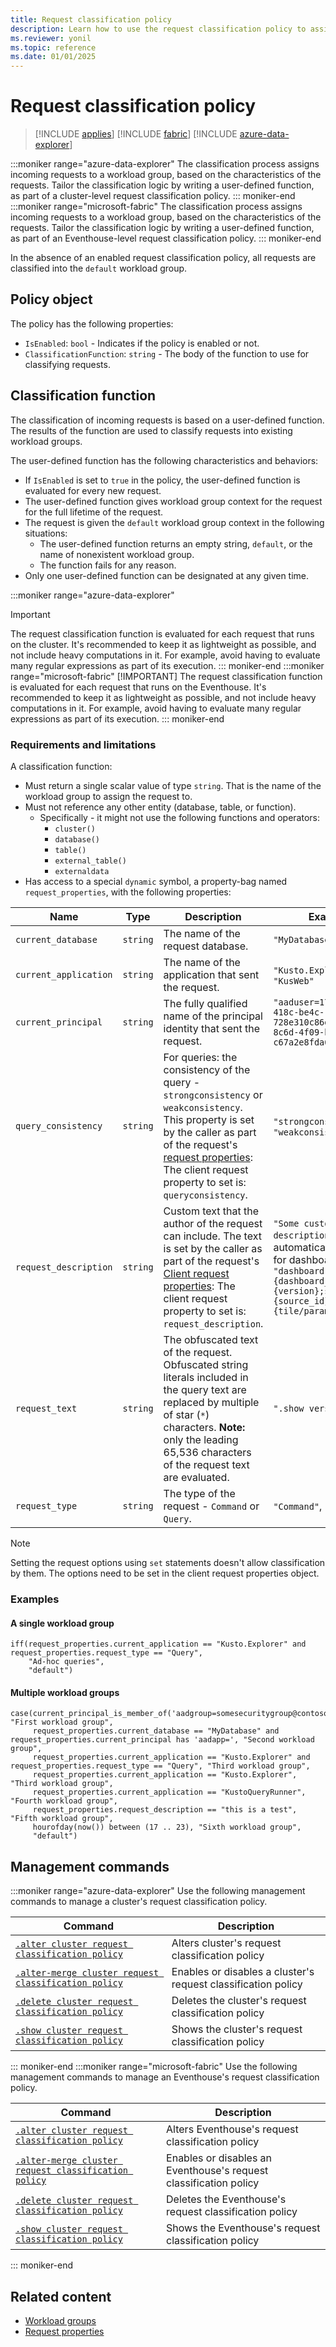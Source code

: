 ```yaml
---
title: Request classification policy
description: Learn how to use the request classification policy to assign incoming requests to a workload group.
ms.reviewer: yonil
ms.topic: reference
ms.date: 01/01/2025
---
```

# Request classification policy

> [!INCLUDE [applies](../includes/applies-to-version/applies.md)] [!INCLUDE [fabric](../includes/applies-to-version/fabric.md)] [!INCLUDE [azure-data-explorer](../includes/applies-to-version/azure-data-explorer.md)]

:::moniker range="azure-data-explorer"
The classification process assigns incoming requests to a workload group, based on the characteristics of the requests. Tailor the classification logic by writing a user-defined function, as part of a cluster-level request classification policy.
::: moniker-end
:::moniker range="microsoft-fabric"
The classification process assigns incoming requests to a workload group, based on the characteristics of the requests. Tailor the classification logic by writing a user-defined function, as part of an Eventhouse-level request classification policy.
::: moniker-end

In the absence of an enabled request classification policy, all requests are classified into the `default` workload group.

## Policy object

The policy has the following properties:

* `IsEnabled`: `bool` - Indicates if the policy is enabled or not.
* `ClassificationFunction`: `string` - The body of the function to use for classifying requests.

## Classification function

The classification of incoming requests is based on a user-defined function. The results of the function are used to classify requests into existing workload groups.

The user-defined function has the following characteristics and behaviors:

* If `IsEnabled` is set to `true` in the policy, the user-defined function is evaluated for every new request.
* The user-defined function gives workload group context for the request for the full lifetime of the request.
* The request is given the `default` workload group context in the following situations:
  * The user-defined function returns an empty string, `default`, or the name of nonexistent workload group.
  * The function fails for any reason.
* Only one user-defined function can be designated at any given time.

:::moniker range="azure-data-explorer"
> [!IMPORTANT]
> The request classification function is evaluated for each request that runs on the cluster.
> It's recommended to keep it as lightweight as possible, and not include heavy computations in it.
> For example, avoid having to evaluate many regular expressions as part of its execution.
::: moniker-end
:::moniker range="microsoft-fabric"
> [!IMPORTANT]
> The request classification function is evaluated for each request that runs on the Eventhouse.
> It's recommended to keep it as lightweight as possible, and not include heavy computations in it.
> For example, avoid having to evaluate many regular expressions as part of its execution.
::: moniker-end

### Requirements and limitations

A classification function:

* Must return a single scalar value of type `string`. That is the name of the workload group to assign the request to.
* Must not reference any other entity (database, table, or function).
  * Specifically - it might not use the following functions and operators:
    * `cluster()`
    * `database()`
    * `table()`
    * `external_table()`
    * `externaldata`
* Has access to a special `dynamic` symbol, a property-bag named `request_properties`, with the following properties:

| Name | Type | Description | Examples |
|--|--|--|--|
| `current_database` | `string` | The name of the request database. | `"MyDatabase"` |
| `current_application` | `string` | The name of the application that sent the request. | `"Kusto.Explorer"`, `"KusWeb"` |
| `current_principal` | `string` | The fully qualified name of the principal identity that sent the request. | `"aaduser=1793eb1f-4a18-418c-be4c-728e310c86d3;83af1c0e-8c6d-4f09-b249-c67a2e8fda65"` |
| `query_consistency` | `string` | For queries: the consistency of the query - `strongconsistency` or `weakconsistency`. This property is set by the caller as part of the request's [request properties](../api/rest/request-properties.md): The client request property to set is: `queryconsistency`. | `"strongconsistency"`, `"weakconsistency"` |
| `request_description` | `string` | Custom text that the author of the request can include. The text is set by the caller as part of the request's [Client request properties](../api/rest/request-properties.md): The client request property to set is: `request_description`. | `"Some custom description"`; automatically populated for dashboards: `"dashboard:{dashboard_id};version:{version};sourceId:{source_id};sourceType:{tile/parameter}"` |
| `request_text` | `string` | The obfuscated text of the request. Obfuscated string literals included in the query text are replaced by multiple of star (`*`) characters. **Note:** only the leading 65,536 characters of the request text are evaluated. | `".show version"` |
| `request_type` | `string` | The type of the request - `Command` or `Query`. | `"Command"`, `"Query"` |

> [!NOTE]
> Setting the request options using `set` statements doesn't allow classification by them. The options need to be set in the client request properties object.

### Examples

#### A single workload group

```kusto
iff(request_properties.current_application == "Kusto.Explorer" and request_properties.request_type == "Query",
    "Ad-hoc queries",
    "default")
```

#### Multiple workload groups

```kusto
case(current_principal_is_member_of('aadgroup=somesecuritygroup@contoso.com'), "First workload group",
     request_properties.current_database == "MyDatabase" and request_properties.current_principal has 'aadapp=', "Second workload group",
     request_properties.current_application == "Kusto.Explorer" and request_properties.request_type == "Query", "Third workload group",
     request_properties.current_application == "Kusto.Explorer", "Third workload group",
     request_properties.current_application == "KustoQueryRunner", "Fourth workload group",
     request_properties.request_description == "this is a test", "Fifth workload group",
     hourofday(now()) between (17 .. 23), "Sixth workload group",
     "default")
```

## Management commands

:::moniker range="azure-data-explorer"
Use the following management commands to manage a cluster's request classification policy.

| Command | Description |
|--|--|
| [`.alter cluster request classification policy`](alter-cluster-policy-request-classification-command.md) | Alters cluster's request classification policy |
| [`.alter-merge cluster request classification policy`](alter-merge-cluster-policy-request-classification-command.md) | Enables or disables a cluster's request classification policy |
| [`.delete cluster request classification policy`](delete-cluster-policy-request-classification-command.md) | Deletes the cluster's request classification policy |
| [`.show cluster request classification policy`](show-cluster-policy-request-classification-command.md) | Shows the cluster's request classification policy |
::: moniker-end
:::moniker range="microsoft-fabric"
Use the following management commands to manage an Eventhouse's request classification policy.

| Command | Description |
|--|--|
| [`.alter cluster request classification policy`](alter-cluster-policy-request-classification-command.md) | Alters Eventhouse's request classification policy |
| [`.alter-merge cluster request classification policy`](alter-merge-cluster-policy-request-classification-command.md) | Enables or disables an Eventhouse's request classification policy |
| [`.delete cluster request classification policy`](delete-cluster-policy-request-classification-command.md) | Deletes the Eventhouse's request classification policy |
| [`.show cluster request classification policy`](show-cluster-policy-request-classification-command.md) | Shows the Eventhouse's request classification policy |
::: moniker-end

## Related content

* [Workload groups](workload-groups.md)
* [Request properties](../api/rest/request-properties.md)